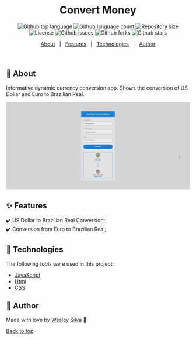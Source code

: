 
<p align="center">
</p>

<h1 align="center">Convert Money</h1>

<p align="center">
  <img alt="Github top language" src="https://img.shields.io/github/languages/top/Wesley-P-Silva/Convert-Money?color=56BEB8">

  <img alt="Github language count" src="https://img.shields.io/github/languages/count/Wesley-P-Silva/Convert-Money?color=56BEB8">

  <img alt="Repository size" src="https://img.shields.io/github/repo-size/Wesley-P-Silva/Convert-Money?color=56BEB8">

  <img alt="License" src="https://img.shields.io/github/license/Wesley-P-Silva/Convert-Money?color=56BEB8">

   <img alt="Github issues" src="https://img.shields.io/github/issues/Wesley-P-Silva/Convert-Money?color=56BEB8" /> 

   <img alt="Github forks" src="https://img.shields.io/github/forks/Wesley-P-Silva/Convert-Money?color=56BEB8" /> 

   <img alt="Github stars" src="https://img.shields.io/github/stars/Wesley-P-Silva/Convert-Money?color=56BEB8" /> 
</p>


<p align="center">
  <a href="#dart-about">About</a> &#xa0; | &#xa0; 
  <a href="#sparkles-features">Features</a> &#xa0; | &#xa0;
  <a href="#rocket-technologies">Technologies</a> &#xa0; | &#xa0;
  <a href="#bust_in_silhouette-author" >Author</a>
</p>

<br>

## :dart: About ##

Informative dynamic currency conversion app. Shows the conversion of US Dollar and Euro to Brazilian Real.

 <img src="./gif/Convert Money.gif">

## :sparkles: Features ##

:heavy_check_mark: US Dollar to Brazilian Real Conversion;\
:heavy_check_mark: Conversion from Euro to Brazilian Real;

## :rocket: Technologies ##

The following tools were used in this project:

- [JavaScript](https://developer.mozilla.org/pt-BR/docs/Web/JavaScript) 
- [Html](https://developer.mozilla.org/pt-BR/docs/Web/HTML/Element/html/)  
- [CSS](https://developer.mozilla.org/pt-BR/docs/Web/CSS)  


## :bust_in_silhouette: Author ##

Made with love by [Wesley Silva](https://github.com/Wesley-P-Silva) 🚀.


<a href="#top">Back to top</a>